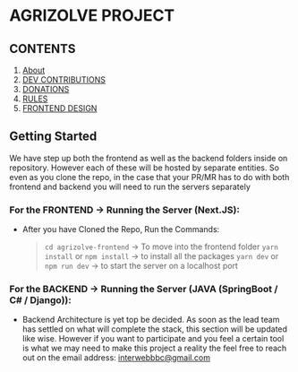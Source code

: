 # AGRIZOLVE PROJECT

## CONTENTS

1. [About](https://github.com/thompsonmanda08/agrizolve/blob/main/ABOUT_AGRIZOLVE.md)
2. [DEV CONTRIBUTIONS](https://github.com/thompsonmanda08/agrizolve/blob/main/CONTRIBUTING.md)
3. [DONATIONS](https://github.com/Raphaelmbewe/agrizolve/blob/raph/donations/DONATIONS.md)
4. [RULES](https://github.com/thompsonmanda08/agrizolve/blob/main/RULES.md)
5. [FRONTEND DESIGN](https://github.com/Raphaelmbewe/agrizolve/blob/raph/donations/FONTEND.md)

## Getting Started

We have step up both the frontend as well as the backend folders inside on repository.
However each of these will be hosted by separate entities. So even as you clone the repo, in the case that your PR/MR
has to do with both frontend and backend you will need to run the servers separately

### For the FRONTEND -> Running the Server (Next.JS):

- After you have Cloned the Repo, Run the Commands:
  > `cd agrizolve-frontend` -> To move into the frontend folder
  > `yarn install` or `npm install` -> to install all the packages
  > `yarn dev` or `npm run dev` -> to start the server on a localhost port

### For the BACKEND -> Running the Server (JAVA (SpringBoot / C# / Django)):

- Backend Architecture is yet top be decided. As soon as the lead team has settled on what will complete the stack,
  this section will be updated like wise. However if you want to participate and you feel a certain tool is what we may need
  to make this project a reality the feel free to reach out on the email address: [interwebbbc@gmail.com](mailto:interwebbbc@gmail.com)
  >
